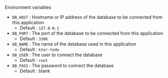 Environment variables
- `DB_HOST` : Hostname or IP address of the database to be connected from this application
    - Default : `127.0.0.1` 
- `DB_PORT` : The port of the database to be connected from this application
    - Default : `3306`
- `DB_NAME` : The name of the database used in this application
    - Default : `ktor-todo`
- `DB_USER` : The user to connect the database
    - Default : `root`
- `DB_PASS` : The password to connect the database
    - Default : blank